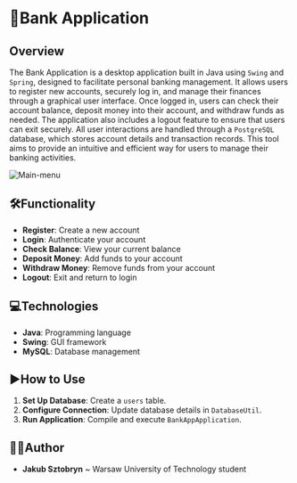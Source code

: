# 🏦Bank Application 

## Overview

The Bank Application is a desktop application built in Java using `Swing` and `Spring`, designed to facilitate personal banking management. It allows users to register new accounts, securely log in, and manage their finances through a graphical user interface. Once logged in, users can check their account balance, deposit money into their account, and withdraw funds as needed. The application also includes a logout feature to ensure that users can exit securely. All user interactions are handled through a `PostgreSQL` database, which stores account details and transaction records. This tool aims to provide an intuitive and efficient way for users to manage their banking activities. 

![Main-menu](https://github.com/user-attachments/assets/2d17e3e5-c82e-4a24-9738-873cde78e014)


## 🛠️Functionality

- **Register**: Create a new account 
- **Login**: Authenticate your account 
- **Check Balance**: View your current balance 
- **Deposit Money**: Add funds to your account 
- **Withdraw Money**: Remove funds from your account 
- **Logout**: Exit and return to login 

## 💻Technologies

- **Java**: Programming language 
- **Swing**: GUI framework 
- **MySQL**: Database management 

## ▶️How to Use

1. **Set Up Database**: Create a `users` table.
2. **Configure Connection**: Update database details in `DatabaseUtil`.
3. **Run Application**: Compile and execute `BankAppApplication`.

## 🙋‍♂️Author
- **Jakub Sztobryn** ~ Warsaw University of Technology student
